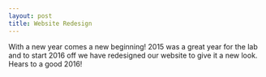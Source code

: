 ```yaml
---
layout: post
title: Website Redesign
---
```


With a new year comes a new beginning! 2015 was a great year for the lab and to start 2016 off we have redesigned our website to give it a new look. Hears to a good 2016!
